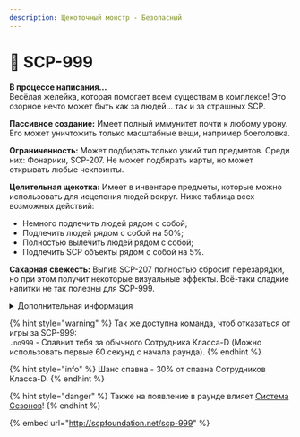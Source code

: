 ```yaml
---
description: Щекоточный монстр - Безопасный
---
```


# 🐸 SCP-999

**В процессе написания...**\
Весёлая желейка, которая помогает всем существам в комплексе! Это озорное нечто может быть как за людей... так и за страшных SCP.

**Пассивное создание:** Имеет полный иммунитет почти к любому урону. Его может уничтожить только масштабные вещи, например боеголовка.

**Ограниченность:** Может подбирать только узкий тип предметов. Среди них: Фонарики, SCP-207. Не может подбирать карты, но может открывать любые чекпоинты.

**Целительная щекотка:** Имеет в инвентаре предметы, которые можно использовать для исцеления людей вокруг. Ниже таблица всех возможных действий:

* Немного подлечить людей рядом с собой;
* Подлечить людей рядом с собой на 50%;
* Полностью вылечить людей рядом с собой;
* Подлечить SCP объекты рядом с собой на 5%.

**Сахарная свежесть:** Выпив SCP-207 полностью сбросит перезарядки, но при этом получит некоторые визуальные эффекты. Всё-таки сладкие напитки не так полезны для SCP-999.

<details>

<summary>Дополнительная информация</summary>

* **Класс**: Обучение
* **Уровень доступа**: SCP объекты
* **Особое снаряжение**: Различная Медицина

</details>

{% hint style="warning" %}
Так же доступна команда, чтоб отказаться от игры за SCP-999:\
`.no999` - Спавнит тебя за обычного Сотрудника Класса-D (Можно использовать первые 60 секунд с начала раунда).
{% endhint %}

{% hint style="info" %}
Шанс спавна - 30% от спавна Сотрудников Класса-D.
{% endhint %}

{% hint style="danger" %}
Также на появление в раунде влияет [Система Сезонов](../../server-systems/seasons-system.md)!
{% endhint %}

{% embed url="http://scpfoundation.net/scp-999" %}
